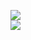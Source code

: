 [![](https://img.shields.io/badge/Made%20With-Github%20Spray-lightgrey.svg?style=for-the-badge&logo=github)](https://github.com/Annihil/github-spray#23374)  
[![](https://i.imgur.com/2DrTn0Z.gif)](https://github.com/Annihil/github-spray)